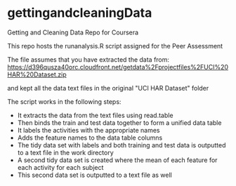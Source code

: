 gettingandcleaningData
======================

Getting and Cleaning Data Repo for Coursera

This repo hosts the runanalysis.R script assigned for the Peer Assessment

The file assumes that you have extracted the data from: 
https://d396qusza40orc.cloudfront.net/getdata%2Fprojectfiles%2FUCI%20HAR%20Dataset.zip

and kept all the data text files in the original "UCI HAR Dataset" folder

The script works in the following steps:

* It extracts the data from the text files using read.table
* Then binds the train and test data together to form a unified data table
* It labels the activities with the appropriate names
* Adds the feature names to the data table columns
* The tidy data set with labels and both training and test data is outputted to a text file in the work directory
* A second tidy data set is created where the mean of each feature for each activity for each subject 
* This second data set is outputted to a text file as well 
